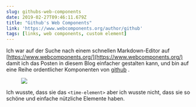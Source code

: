 ```yaml
---
slug: githubs-web-components
date: 2019-02-27T09:46:11.679Z
title: "Github's Web Components"
link: 'https://www.webcomponents.org/author/github'
tags: [links, web components, custom element]
---
```

Ich war auf der Suche nach einem schnellen Markdown-Editor auf [https://www.webcomponents.org/](https://www.webcomponents.org/) damit ich das Posten in diesem Blog einfacher gestalten kann, und bin auf eine Reihe ordentlicher Komponenten von [github](https://www.webcomponents.org/author/github) .

<figure>
  <img src="/images/2019-02-27-github-s-web-components.jpeg">
</figure>

Ich wusste, dass sie das `<time-element>` aber ich wusste nicht, dass sie so schöne und einfache nützliche Elemente haben.
